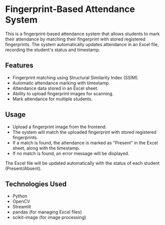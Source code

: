 # Fingerprint-Based Attendance System
This is a fingerprint-based attendance system that allows students to mark their attendance by matching their fingerprint with stored registered fingerprints. The system automatically updates attendance in an Excel file, recording the student's status and timestamp.

## Features
- Fingerprint matching using Structural Similarity Index (SSIM).
- Automatic attendance marking with timestamp.
- Attendance data stored in an Excel sheet.
- Ability to upload fingerprint images for scanning.
- Mark attendance for multiple students.

## Usage

- Upload a fingerprint image from the frontend.
- The system will match the uploaded fingerprint with stored registered fingerprints.
- If a match is found, the attendance is marked as "Present" in the Excel sheet, along with the timestamp.
- If no match is found, an error message will be displayed.

The Excel file will be updated automatically with the status of each student (Present/Absent).

## Technologies Used

- Python
- OpenCV
- Streamlit
- pandas (for managing Excel files)
- scikit-image (for image processing)
